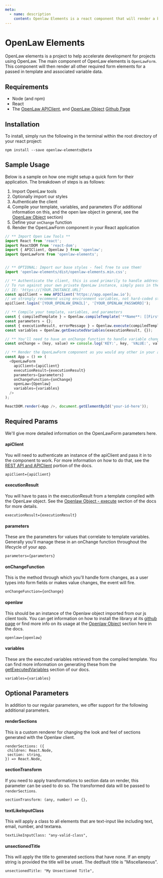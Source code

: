 ```yaml
---
meta:
  - name: description
    content: Openlaw Elements is a react component that will render a basic form for your templates.
---
```


# OpenLaw Elements

OpenLaw elements is a project to help accelerate development for projects using OpenLaw. The main component of OpenLaw elements is `OpenLawForm`. This component will then render all other required form elements for a passed in template and associated variable data.

## Requirements
* Node (and npm)
* React
* The [OpenLaw APIClient](/api-client/), and [OpenLaw Object](/openlaw-object/) [Github Page](https://github.com/openlawteam/openlaw-client)


## Installation
To install, simply run the following in the terminal within the root directory of your react project:

```
npm install --save openlaw-elements@beta
```

## Sample Usage
Below is a sample on how one might setup a quick form for their application. The breakdown of steps is as follows:

1. Import OpenLaw tools
2. Optionally import our styles
3. Authenticate the client
4. Compile your template, variables, and parameters (For additional information on this, and the open law object in general, see the [OpenLaw Object](/openlaw-object/) section)
5. Define your `onChange` function
6. Render the OpenLawForm component in your React application

```js
// ** Import Open Law Tools **
import React from 'react';
import ReactDOM from 'react-dom';
import { APIClient, Openlaw } from 'openlaw';
import OpenLawForm from 'openlaw-elements';


// ** OPTIONAL: Import our base styles - feel free to use them!
import 'openlaw-elements/dist/openlaw-elements.min.css';

// ** Authenticate the client, this is used primarily to handle address fields
// To run against your own private OpenLaw instance, simply pass in the host for it
// IE: 'https://[YOUR.INSTANCE.URL]'
const apiClient = new APIClient('https://app.openlaw.io');
// we strongly recommend using environment variables, not hard-coded strings.
apiClient.login('[YOUR_OPENLAW_EMAIL]', '[YOUR_OPENLAW_PASSWORD]');

// ** Compile your template, variables, and parameters
const { compiledTemplate } = Openlaw.compileTemplate('**Name**: [[First Name]] [[Last Name]]');
const parameters = {};
const { executionResult, errorMessage } = Openlaw.execute(compiledTemplate, {}, parameters);
const variables = Openlaw.getExecutedVariables(executionResult, {});

// ** You'll need to have an onChange function to handle variable changes in the form
const onChange = (key, value) => console.log('KEY:', key, 'VALUE:', value);

// ** Render the OpenLawForm component as you would any other in your app!
const App = () => (
  <OpenLawForm
    apiClient={apiClient}
    executionResult={executionResult}
    parameters={parameters}
    onChangeFunction={onChange}
    openLaw={Openlaw}
    variables={variables}
  />
);

ReactDOM.render(<App />, document.getElementById('your-id-here'));
```

## Required Params
We'll give more detailed information on the OpenLawForm parameters here.

#### apiClient
You will need to authenticate an instance of the apiClient and pass it in to the component to work. For more information on how to do that, see the [REST API and APIClient](/api-client/) portion of the docs.
```
apiClient={apiClient}
```

#### executionResult
You will have to pass in the executionResult from a template compiled with the OpenLaw object. See the [Openlaw Object - execute](/openlaw-object/#template) section of the docs for more details.
```
executionResult={executionResult}
```

#### parameters
These are the parameters for values that correlate to template variables. Generally you'll manage these in an onChange function throughout the lifecycle of your app.
```
parameters={parameters}
```

#### onChangeFunction
This is the method through which you'll handle form changes, as a user types into form fields or makes value changes, the event will fire.
```
onChangeFunction={onChange}
```

#### openlaw
This should be an instance of the Openlaw object imported from our js client tools. You can get information on how to install the library at its [github page](https://github.com/openlawteam/openlaw-client) or find more info on its usage at the [Openlaw Object](/openlaw-object/) section here in the docs.
```
openlaw={openlaw}
```

#### variables
These are the executed variables retrieved from the compiled template. You can find more information on generating these from the [getExecutedVariables](/openlaw-object/#getexecutedvariables) section of our docs.
```
variables={variables}
```

## Optional Parameters
In addition to our regular parameters, we offer support for the following additional parameters.

#### renderSections
This is a custom renderer for changing the look and feel of sections generated with the Openlaw client.
```
renderSections: ({
 children: React.Node,
 section: string,
}) => React.Node,
```

#### sectionTransform
If you need to apply transformations to section data on render, this parameter can be used to do so. The transformed data will be passed to `renderSections`.
```
sectionTransform: (any, number) => {},
```

#### textLikeInputClass
This will apply a class to all elements that are text-input like including text, email, number, and textarea.
```
textLikeInputClass: "any-valid-class",
```

#### unsectionedTitle
This will apply the title to generated sections that have none. If an empty string is provided the title will be unset. The dedfault title is "Miscellaneous".
```
unsectionedTitle: "My Unsectioned Title",
